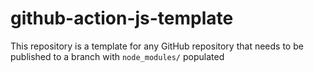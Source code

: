 # github-action-js-template
This repository is a template for any GitHub repository that needs to be published to a branch with `node_modules/` populated
